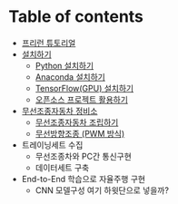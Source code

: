 # Table of contents

* [프리런 튜토리얼](README.md)
* [설치하기](install/README.md)
  * [Python 설치하기](install/python.md)
  * [Anaconda 설치하기](install/untitled.md)
  * [TensorFlow\(GPU\) 설치하기](install/tensorflow-gpu.md)
  * [오픈소스 프로젝트 활용하기](install/github.md)
* [무선조종자동차 정비소](undefined/README.md)
  * [무선조종자동차 조립하기](undefined/undefined.md)
  * [무선방향조종 \(PWM 방식\)](undefined/untitled.md)
* 트레이닝세트 수집
  * 무선조종차와 PC간 통신구현
  * 데이터세트 구축
* End-to-End 학습으로 자율주행 구현
  * CNN 모델구성 여기 하윗단으로 넣을까?

